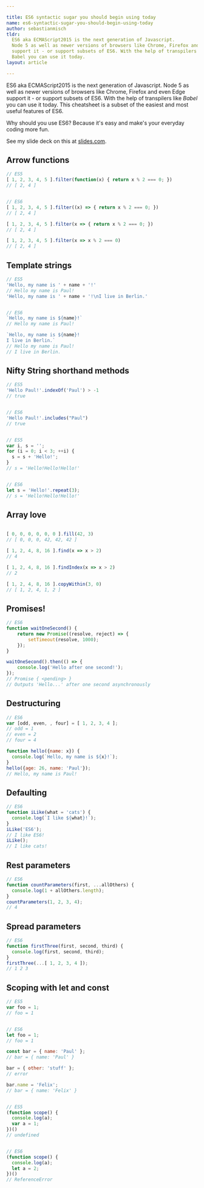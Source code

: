 ```yaml
---

title: ES6 syntactic sugar you should begin using today
name: es6-syntactic-sugar-you-should-begin-using-today
author: sebastianmisch
tldr:
  ES6 aka ECMAScript2015 is the next generation of Javascript.
  Node 5 as well as newer versions of browsers like Chrome, Firefox and even Edge
  support it - or support subsets of ES6. With the help of transpilers like
  Babel you can use it today.
layout: article

---
```


ES6 aka ECMAScript2015 is the next generation of Javascript.
Node 5 as well as newer versions of browsers like Chrome, Firefox and even Edge
support it - or support subsets of ES6. With the help of transpilers like
*Babel* you can use it today.
This cheatsheet is a subset of the easiest and most useful features of ES6.

Why should you use ES6? Because it's easy and make's your everyday coding
more fun.

<div class="box box--slides">
  <span>
  See my slide deck on this at <a href="http://slides.com/sbstnmsch/es6-syntactic-sugar-you-should-be-using-today" target="slides">slides.com</a>.
  </span>
</div>

## Arrow functions
```javascript
// ES5
[ 1, 2, 3, 4, 5 ].filter(function(x) { return x % 2 === 0; })
// [ 2, 4 ]


// ES6
[ 1, 2, 3, 4, 5 ].filter((x) => { return x % 2 === 0; })
// [ 2, 4 ]

[ 1, 2, 3, 4, 5 ].filter(x => { return x % 2 === 0; })
// [ 2, 4 ]

[ 1, 2, 3, 4, 5 ].filter(x => x % 2 === 0)
// [ 2, 4 ]
```


## Template strings
```javascript
// ES5
'Hello, my name is ' + name + '!'
// Hello my name is Paul!
'Hello, my name is ' + name + '!\nI live in Berlin.'


// ES6
`Hello, my name is ${name}!`
// Hello my name is Paul!

`Hello, my name is ${name}!
I live in Berlin.`
// Hello my name is Paul!
// I live in Berlin.
```

## Nifty String shorthand methods
```javascript
// ES5
'Hello Paul!'.indexOf('Paul') > -1
// true


// ES6
'Hello Paul!'.includes("Paul")
// true


// ES5
var i, s = '';
for (i = 0; i < 3; ++i) {
  s = s + 'Hello!';
}
// s = 'Hello!Hello!Hello!'


// ES6
let s = 'Hello!'.repeat(3);
// s = 'Hello!Hello!Hello!'
```


## Array love
```javascript

[ 0, 0, 0, 0, 0, 0 ].fill(42, 3)
// [ 0, 0, 0, 42, 42, 42 ]

[ 1, 2, 4, 8, 16 ].find(x => x > 2)
// 4

[ 1, 2, 4, 8, 16 ].findIndex(x => x > 2)
// 2

[ 1, 2, 4, 8, 16 ].copyWithin(3, 0)
// [ 1, 2, 4, 1, 2 ]
```

## Promises!
```javascript
// ES6
function waitOneSecond() {
    return new Promise((resolve, reject) => {
        setTimeout(resolve, 1000);
    });
}

waitOneSecond().then(() => {
    console.log('Hello after one second!');
});
// Promise { <pending> }
// Outputs 'Hello...' after one second asynchronously
```

## Destructuring
```javascript
// ES6
var [odd, even, , four] = [ 1, 2, 3, 4 ];
// odd = 1
// even = 2
// four = 4

function hello({name: x}) {
  console.log(`Hello, my name is ${x}!`);
}
hello({age: 26, name: 'Paul'});
// Hello, my name is Paul!
```


## Defaulting
```javascript
// ES6
function iLike(what = 'cats') {
  console.log(`I like ${what}!`);
}
iLike('ES6');
// I like ES6!
iLike();
// I like cats!
```


## Rest parameters
```javascript
// ES6
function countParameters(first, ...allOthers) {
  console.log(1 + allOthers.length);
}
countParameters(1, 2, 3, 4);
// 4
```


## Spread parameters
```javascript
// ES6
function firstThree(first, second, third) {
  console.log(first, second, third);
}
firstThree(...[ 1, 2, 3, 4 ]);
// 1 2 3
```


## Scoping with let and const
```javascript
// ES5
var foo = 1;
// foo = 1


// ES6
let foo = 1;
// foo = 1

const bar = { name: 'Paul' };
// bar = { name: 'Paul' }

bar = { other: 'stuff' };
// error

bar.name = 'Felix';
// bar = { name: 'Felix' }


// ES5
(function scope() {
  console.log(a);
  var a = 1;
})()
// undefined


// ES6
(function scope() {
  console.log(a);
  let a = 2;
})()
// ReferenceError
```
